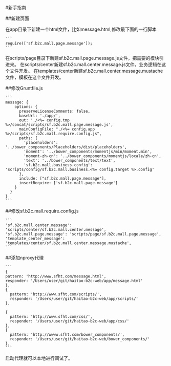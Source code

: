 #新手指南

##新建页面

在app目录下新建一个html文件，比如message.html,修改最下面的一行脚本

    ```
    require(['sf.b2c.mall.page.message']);
    ```

在scripts/page目录下新建sf.b2c.mall.page.message.js文件，把需要的模块引进来。
在scripts/center新建sf.b2c.mall.center.message.js文件，业务逻辑在这个文件开发。
在templates/center新建sf.b2c.mall.center.message.mustache文件，模板在这个文件开发。

##修改Gruntfile.js

    ```
    message: {
        options: {
          preserveLicenseComments: false,
          baseUrl: './app/',
          out: './<%= config.tmp %>/concat/scripts/sf.b2c.mall.page.message.js',
          mainConfigFile: "./<%= config.app %>/scripts/sf.b2c.mall.require.config.js",
          paths: {
            'placeholders': '../bower_components/Placeholders/dist/placeholders',
            'moment': '../bower_components/momentjs/min/moment.min',
            'moment-zh-cn': '../bower_components/momentjs/locale/zh-cn',
            'text': '../bower_components/text/text',
            'sf.b2c.mall.business.config': 'scripts/config/sf.b2c.mall.business.<%= config.target %>.config'
          },
          include: ["sf.b2c.mall.page.message"],
          insertRequire: ['sf.b2c.mall.page.message']
        }
      }
    }
    ```

##修改sf.b2c.mall.require.config.js

    ```
    'sf.b2c.mall.center.message': 'scripts/center/sf.b2c.mall.center.message',
    'sf.b2c.mall.page.message': 'scripts/page/sf.b2c.mall.page.message',
    'template_center_message': 'templates/center/sf.b2c.mall.center.message.mustache',
    ```

##添加nproxy代理

    ```
    {
    pattern: 'http://www.sfht.com/message.html',
    responder: '/Users/user/git/haitao-b2c-web/app/message.html'
    },
    {
      pattern: 'http://www.sfht.com/scripts/',
      responder: '/Users/user/git/haitao-b2c-web/app/scripts/'
    },

    {
      pattern: 'http://www.sfht.com/css/',
      responder: '/Users/user/git/haitao-b2c-web/app/css/'
    },
    {
      pattern: 'http://wwww.sfht.com/bower_components/',
      responder: '/Users/user/git/haitao-b2c-web/bower_components/'
    },
    ```

启动代理就可以本地进行调试了。
